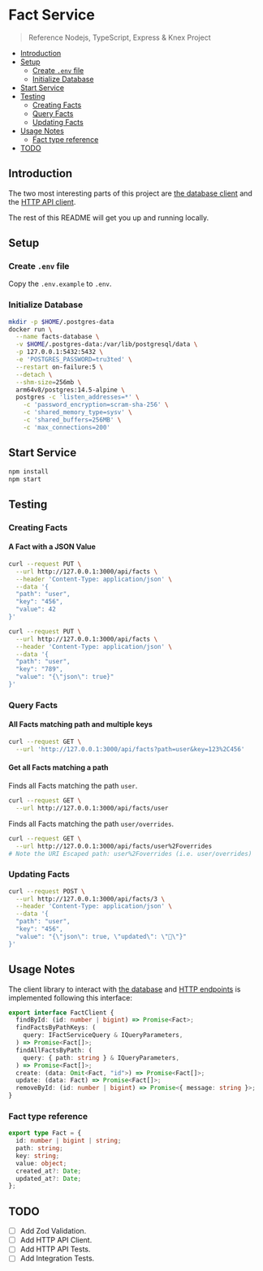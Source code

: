 # Fact Service

> Reference Nodejs, TypeScript, Express & Knex Project

- [Introduction](#introduction)
- [Setup](#setup)
  - [Create `.env` file](#create-env-file)
  - [Initialize Database](#initialize-database)
- [Start Service](#start-service)
- [Testing](#testing)
  - [Creating Facts](#creating-facts)
  - [Query Facts](#query-facts)
  - [Updating Facts](#updating-facts)
- [Usage Notes](#usage-notes)
  - [Fact type reference](#fact-type-reference)
- [TODO](#todo)

## Introduction

The two most interesting parts of this project are [the database client](/lib/factService/clientDb.ts) and the [HTTP API client](/lib/factService/clientApi.ts).

The rest of this README will get you up and running locally.

## Setup

### Create `.env` file

Copy the `.env.example` to `.env`.

### Initialize Database

```sh
mkdir -p $HOME/.postgres-data
docker run \
  --name facts-database \
  -v $HOME/.postgres-data:/var/lib/postgresql/data \
  -p 127.0.0.1:5432:5432 \
  -e 'POSTGRES_PASSWORD=tru3ted' \
  --restart on-failure:5 \
  --detach \
  --shm-size=256mb \
  arm64v8/postgres:14.5-alpine \
  postgres -c 'listen_addresses=*' \
    -c 'password_encryption=scram-sha-256' \
    -c 'shared_memory_type=sysv' \
    -c 'shared_buffers=256MB' \
    -c 'max_connections=200'
```

## Start Service

```sh
npm install
npm start
```

## Testing

### Creating Facts

#### A Fact with a JSON Value

```sh
curl --request PUT \
  --url http://127.0.0.1:3000/api/facts \
  --header 'Content-Type: application/json' \
  --data '{
  "path": "user",
  "key": "456",
  "value": 42
}'
```

```sh
curl --request PUT \
  --url http://127.0.0.1:3000/api/facts \
  --header 'Content-Type: application/json' \
  --data '{
  "path": "user",
  "key": "789",
  "value": "{\"json\": true}"
}'
```

### Query Facts

#### All Facts matching path and multiple keys

```sh
curl --request GET \
  --url 'http://127.0.0.1:3000/api/facts?path=user&key=123%2C456'
```

#### Get all Facts matching a path

Finds all Facts matching the path `user`.

```sh
curl --request GET \
  --url http://127.0.0.1:3000/api/facts/user
```

Finds all Facts matching the path `user/overrides`.

```sh
curl --request GET \
  --url http://127.0.0.1:3000/api/facts/user%2Foverrides
# Note the URI Escaped path: user%2Foverrides (i.e. user/overrides)
```

### Updating Facts

```sh
curl --request POST \
  --url http://127.0.0.1:3000/api/facts/3 \
  --header 'Content-Type: application/json' \
  --data '{
  "path": "user",
  "key": "456",
  "value": "{\"json\": true, \"updated\": \"🚀\"}"
}'
```

## Usage Notes

The client library to interact with [the database](/lib/factService/clientDb.ts) and [HTTP endpoints](/lib/factService/clientApi.ts) is implemented following this interface:

```ts
export interface FactClient {
  findById: (id: number | bigint) => Promise<Fact>;
  findFactsByPathKeys: (
    query: IFactServiceQuery & IQueryParameters,
  ) => Promise<Fact[]>;
  findAllFactsByPath: (
    query: { path: string } & IQueryParameters,
  ) => Promise<Fact[]>;
  create: (data: Omit<Fact, "id">) => Promise<Fact[]>;
  update: (data: Fact) => Promise<Fact[]>;
  removeById: (id: number | bigint) => Promise<{ message: string }>;
}
```

### Fact type reference

```ts
export type Fact = {
  id: number | bigint | string;
  path: string;
  key: string;
  value: object;
  created_at?: Date;
  updated_at?: Date;
};
```

## TODO

- [ ] Add Zod Validation.
- [ ] Add HTTP API Client.
- [ ] Add HTTP API Tests.
- [ ] Add Integration Tests.
